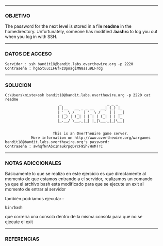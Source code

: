 ----
### OBJETIVO 
The password for the next level is stored in a file **readme** in the homedirectory. Unfortunately, someone has modified **.bashrc** to log you out when you log in with SSH.

---
### DATOS DE ACCESO
	Servidor : ssh bandit18@bandit.labs.overthewire.org -p 2220
	Contraseña : hga5tuuCLF6fFzUpnagiMN8ssu9LFrdg

---
### SOLUCION
	C:\Users\miste>ssh bandit18@bandit.labs.overthewire.org -p 2220 cat readme
	                         _                     _ _ _
	                        | |__   __ _ _ __   __| (_) |_
	                        | '_ \ / _` | '_ \ / _` | | __|
	                        | |_) | (_| | | | | (_| | | |_
	                        |_.__/ \__,_|_| |_|\__,_|_|\__|
	
	
	                      This is an OverTheWire game server.
	            More information on http://www.overthewire.org/wargames
	bandit18@bandit.labs.overthewire.org's password:
	Contraseña : awhqfNnAbc1naukrpqDYcF95h7HoMTrC

---
### NOTAS ADICCIONALES
Básicamente lo que se realizo en este ejercicio es que directamente al momento de que estamos entrando a el servidor, realizamos un comando ya que el archivo bash esta modificado para que se ejecute un exit al momento de entrar al servidor

también podríamos ejecutar :

	bin/bash

que correría una consola dentro de la misma consola para que no se ejecute el exit

---
### REFERENCIAS
